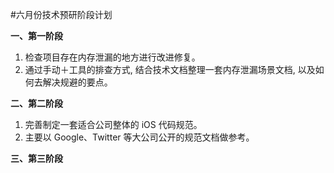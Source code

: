 #六月份技术预研阶段计划

**一、第一阶段**

1. 检查项目存在内存泄漏的地方进行改进修复。
2. 通过手动＋工具的排查方式, 结合技术文档整理一套内存泄漏场景文档, 以及如何去解决规避的要点。

**二、第二阶段**

1. 完善制定一套适合公司整体的 iOS 代码规范。
2. 主要以 Google、Twitter 等大公司公开的规范文档做参考。

**三、第三阶段**


